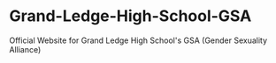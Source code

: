 # Grand-Ledge-High-School-GSA
Official Website for Grand Ledge High School's GSA (Gender Sexuality Alliance)
